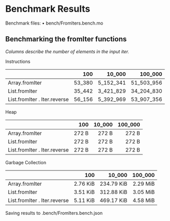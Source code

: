 # Benchmark Results


Benchmark files:
• bench/FromIters.bench.mo

			
## Benchmarking the fromIter functions
			
_Columns describe the number of elements in the input iter._
			

Instructions

|                              |    100 |    10_000 |    100_000 |
| :--------------------------- | -----: | --------: | ---------: |
| Array.fromIter               | 53_380 | 5_152_341 | 51_503_956 |
| List.fromIter                | 35_442 | 3_421_829 | 34_204_830 |
| List.fromIter . Iter.reverse | 56_156 | 5_392_969 | 53_907_356 |
			

Heap

|                              |   100 | 10_000 | 100_000 |
| :--------------------------- | ----: | -----: | ------: |
| Array.fromIter               | 272 B |  272 B |   272 B |
| List.fromIter                | 272 B |  272 B |   272 B |
| List.fromIter . Iter.reverse | 272 B |  272 B |   272 B |
			

Garbage Collection

|                              |      100 |     10_000 |  100_000 |
| :--------------------------- | -------: | ---------: | -------: |
| Array.fromIter               | 2.76 KiB | 234.79 KiB | 2.29 MiB |
| List.fromIter                | 3.51 KiB | 312.88 KiB | 3.05 MiB |
| List.fromIter . Iter.reverse | 5.11 KiB | 469.17 KiB | 4.58 MiB |
			
		
Saving results to .bench/FromIters.bench.json
